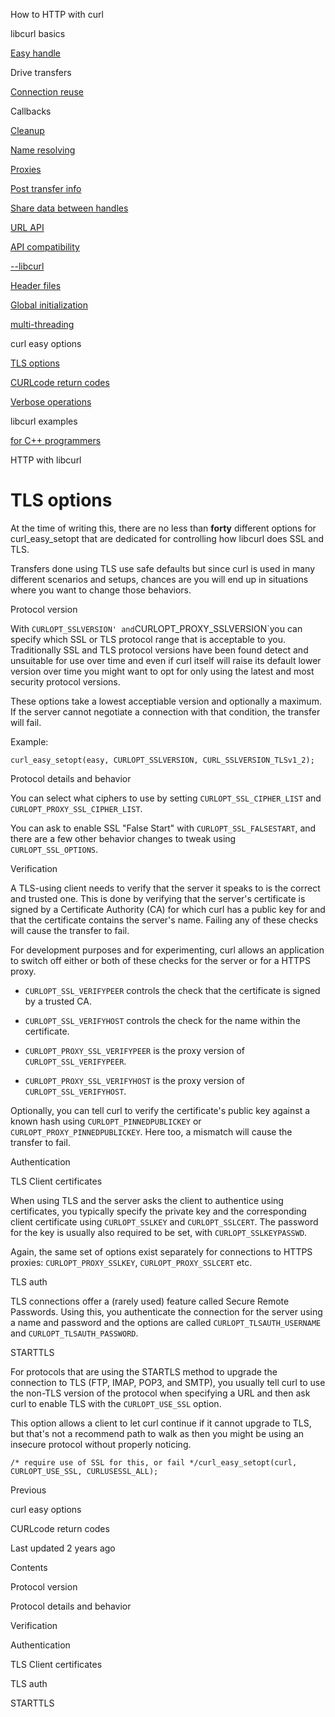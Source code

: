 





<span class="text-4505230f--UIH300-2063425d--textContentFamily-49a318e1--navButtonLabel-14a4968f">How to HTTP with curl</span>

<span class="text-4505230f--UIH300-2063425d--textContentFamily-49a318e1--navButtonLabel-14a4968f">libcurl basics</span>

<a href="../easyhandle.html" class="navButton-94f2579c--pageItemWithChildrenNested-2c5d8183--navButtonClickable-161b88ca"><span class="text-4505230f--UIH300-2063425d--textContentFamily-49a318e1--navButtonLabel-14a4968f">Easy handle</span></a>

<span class="text-4505230f--UIH300-2063425d--textContentFamily-49a318e1--navButtonLabel-14a4968f">Drive transfers</span>

<a href="../connectionreuse.html" class="navButton-94f2579c--pageItemWithChildrenNested-2c5d8183--navButtonClickable-161b88ca"><span class="text-4505230f--UIH300-2063425d--textContentFamily-49a318e1--navButtonLabel-14a4968f">Connection reuse</span></a>

<span class="text-4505230f--UIH300-2063425d--textContentFamily-49a318e1--navButtonLabel-14a4968f">Callbacks</span>

<a href="../cleanup.html" class="navButton-94f2579c--pageItemWithChildrenNested-2c5d8183--navButtonClickable-161b88ca"><span class="text-4505230f--UIH300-2063425d--textContentFamily-49a318e1--navButtonLabel-14a4968f">Cleanup</span></a>

<a href="../names.html" class="navButton-94f2579c--pageItemWithChildrenNested-2c5d8183--navButtonClickable-161b88ca"><span class="text-4505230f--UIH300-2063425d--textContentFamily-49a318e1--navButtonLabel-14a4968f">Name resolving</span></a>

<a href="../proxies.html" class="navButton-94f2579c--pageItemWithChildrenNested-2c5d8183--navButtonClickable-161b88ca"><span class="text-4505230f--UIH300-2063425d--textContentFamily-49a318e1--navButtonLabel-14a4968f">Proxies</span></a>

<a href="../getinfo.html" class="navButton-94f2579c--pageItemWithChildrenNested-2c5d8183--navButtonClickable-161b88ca"><span class="text-4505230f--UIH300-2063425d--textContentFamily-49a318e1--navButtonLabel-14a4968f">Post transfer info</span></a>

<a href="../sharing.html" class="navButton-94f2579c--pageItemWithChildrenNested-2c5d8183--navButtonClickable-161b88ca"><span class="text-4505230f--UIH300-2063425d--textContentFamily-49a318e1--navButtonLabel-14a4968f">Share data between handles</span></a>

<a href="../url.html" class="navButton-94f2579c--pageItemWithChildrenNested-2c5d8183--navButtonClickable-161b88ca"><span class="text-4505230f--UIH300-2063425d--textContentFamily-49a318e1--navButtonLabel-14a4968f">URL API</span></a>

<a href="../api.html" class="navButton-94f2579c--pageItemWithChildrenNested-2c5d8183--navButtonClickable-161b88ca"><span class="text-4505230f--UIH300-2063425d--textContentFamily-49a318e1--navButtonLabel-14a4968f">API compatibility</span></a>

<a href="../libcurl.html" class="navButton-94f2579c--pageItemWithChildrenNested-2c5d8183--navButtonClickable-161b88ca"><span class="text-4505230f--UIH300-2063425d--textContentFamily-49a318e1--navButtonLabel-14a4968f">--libcurl</span></a>

<a href="../headers.html" class="navButton-94f2579c--pageItemWithChildrenNested-2c5d8183--navButtonClickable-161b88ca"><span class="text-4505230f--UIH300-2063425d--textContentFamily-49a318e1--navButtonLabel-14a4968f">Header files</span></a>

<a href="../globalinit.html" class="navButton-94f2579c--pageItemWithChildrenNested-2c5d8183--navButtonClickable-161b88ca"><span class="text-4505230f--UIH300-2063425d--textContentFamily-49a318e1--navButtonLabel-14a4968f">Global initialization</span></a>

<a href="../threading.html" class="navButton-94f2579c--pageItemWithChildrenNested-2c5d8183--navButtonClickable-161b88ca"><span class="text-4505230f--UIH300-2063425d--textContentFamily-49a318e1--navButtonLabel-14a4968f">multi-threading</span></a>

<span class="text-4505230f--UIH300-2063425d--textContentFamily-49a318e1--navButtonLabel-14a4968f">curl easy options</span>

<a href="tlsoptions.html" class="navButton-94f2579c--pageItemWithChildrenNested-2c5d8183--navButtonClickable-161b88ca--navButtonOpened-6a88552e"><span class="text-4505230f--UIH300-2063425d--textContentFamily-49a318e1--navButtonLabel-14a4968f">TLS options</span></a>

<a href="../curlcode.html" class="navButton-94f2579c--pageItemWithChildrenNested-2c5d8183--navButtonClickable-161b88ca"><span class="text-4505230f--UIH300-2063425d--textContentFamily-49a318e1--navButtonLabel-14a4968f">CURLcode return codes</span></a>

<a href="../verbose.html" class="navButton-94f2579c--pageItemWithChildrenNested-2c5d8183--navButtonClickable-161b88ca"><span class="text-4505230f--UIH300-2063425d--textContentFamily-49a318e1--navButtonLabel-14a4968f">Verbose operations</span></a>

<span class="text-4505230f--UIH300-2063425d--textContentFamily-49a318e1--navButtonLabel-14a4968f">libcurl examples</span>

<a href="../cplusplus.html" class="navButton-94f2579c--pageItemWithChildrenNested-2c5d8183--navButtonClickable-161b88ca"><span class="text-4505230f--UIH300-2063425d--textContentFamily-49a318e1--navButtonLabel-14a4968f">for C++ programmers</span></a>

<span class="text-4505230f--UIH300-2063425d--textContentFamily-49a318e1--navButtonLabel-14a4968f">HTTP with libcurl</span>









# <span class="text-4505230f--DisplayH900-bfb998fa--textContentFamily-49a318e1">TLS options</span>

<span class="text-4505230f--UIH300-2063425d--textUIFamily-5ebd8e40--text-8ee2c8b2"></span>

<span class="text-4505230f--UIH300-2063425d--textUIFamily-5ebd8e40--text-8ee2c8b2"></span>

<span class="text-4505230f--TextH400-3033861f--textContentFamily-49a318e1"><span data-key="971e48488c1b4d7a9e4a2c28a6a0cc24"><span data-offset-key="971e48488c1b4d7a9e4a2c28a6a0cc24:0">At the time of writing this, there are no less than </span><span data-offset-key="971e48488c1b4d7a9e4a2c28a6a0cc24:1">**forty**</span><span data-offset-key="971e48488c1b4d7a9e4a2c28a6a0cc24:2"> different options for curl_easy_setopt that are dedicated for controlling how libcurl does SSL and TLS.</span></span></span>

<span class="text-4505230f--TextH400-3033861f--textContentFamily-49a318e1"><span data-key="d9c619f47bde4659854ca121e1223ed2"><span data-offset-key="d9c619f47bde4659854ca121e1223ed2:0">Transfers done using TLS use safe defaults but since curl is used in many different scenarios and setups, chances are you will end up in situations where you want to change those behaviors.</span></span></span>

<span class="text-4505230f--HeadingH700-04e1a2a3--textContentFamily-49a318e1"><span data-key="10c4a4db29414624b975430d36b957ac"><span data-offset-key="10c4a4db29414624b975430d36b957ac:0">Protocol version</span></span></span>

<span class="text-4505230f--TextH400-3033861f--textContentFamily-49a318e1"><span data-key="21e1e85a7f9f4459aa30e5ecb7067381"><span data-offset-key="21e1e85a7f9f4459aa30e5ecb7067381:0">With </span><span data-offset-key="21e1e85a7f9f4459aa30e5ecb7067381:1">`CURLOPT_SSLVERSION' and`</span><span data-offset-key="21e1e85a7f9f4459aa30e5ecb7067381:2">CURLOPT_PROXY_SSLVERSION\`you can specify which SSL or TLS protocol range that is acceptable to you. Traditionally SSL and TLS protocol versions have been found detect and unsuitable for use over time and even if curl itself will raise its default lower version over time you might want to opt for only using the latest and most security protocol versions.</span></span></span>

<span class="text-4505230f--TextH400-3033861f--textContentFamily-49a318e1"><span data-key="91b32d13a26444e5a3aa9370787c6a7c"><span data-offset-key="91b32d13a26444e5a3aa9370787c6a7c:0">These options take a lowest acceptiable version and optionally a maximum. If the server cannot negotiate a connection with that condition, the transfer will fail.</span></span></span>

<span class="text-4505230f--TextH400-3033861f--textContentFamily-49a318e1"><span data-key="9a396dd6276d4b2692cd19926a608e7e"><span data-offset-key="9a396dd6276d4b2692cd19926a608e7e:0">Example:</span></span></span>

    curl_easy_setopt(easy, CURLOPT_SSLVERSION, CURL_SSLVERSION_TLSv1_2);

<span class="text-4505230f--HeadingH700-04e1a2a3--textContentFamily-49a318e1"><span data-key="54cb69b656f54976bfb005414e4917a7"><span data-offset-key="54cb69b656f54976bfb005414e4917a7:0">Protocol details and behavior</span></span></span>

<span class="text-4505230f--TextH400-3033861f--textContentFamily-49a318e1"><span data-key="2b9ce29a5b5243238c11e0cb0447b9ea"><span data-offset-key="2b9ce29a5b5243238c11e0cb0447b9ea:0">You can select what ciphers to use by setting </span><span data-offset-key="2b9ce29a5b5243238c11e0cb0447b9ea:1">`CURLOPT_SSL_CIPHER_LIST`</span><span data-offset-key="2b9ce29a5b5243238c11e0cb0447b9ea:2"> and </span><span data-offset-key="2b9ce29a5b5243238c11e0cb0447b9ea:3">`CURLOPT_PROXY_SSL_CIPHER_LIST`</span><span data-offset-key="2b9ce29a5b5243238c11e0cb0447b9ea:4">.</span></span></span>

<span class="text-4505230f--TextH400-3033861f--textContentFamily-49a318e1"><span data-key="b14672abbf154894834d99da16349b80"><span data-offset-key="b14672abbf154894834d99da16349b80:0">You can ask to enable SSL "False Start" with </span><span data-offset-key="b14672abbf154894834d99da16349b80:1">`CURLOPT_SSL_FALSESTART`</span><span data-offset-key="b14672abbf154894834d99da16349b80:2">, and there are a few other behavior changes to tweak using </span><span data-offset-key="b14672abbf154894834d99da16349b80:3">`CURLOPT_SSL_OPTIONS`</span><span data-offset-key="b14672abbf154894834d99da16349b80:4">.</span></span></span>

<span class="text-4505230f--HeadingH700-04e1a2a3--textContentFamily-49a318e1"><span data-key="341face1042e4ad3bf6dae17aaadbd31"><span data-offset-key="341face1042e4ad3bf6dae17aaadbd31:0">Verification</span></span></span>

<span class="text-4505230f--TextH400-3033861f--textContentFamily-49a318e1"><span data-key="2bcd0042665b4c3da31b713a830418f2"><span data-offset-key="2bcd0042665b4c3da31b713a830418f2:0">A TLS-using client needs to verify that the server it speaks to is the correct and trusted one. This is done by verifying that the server's certificate is signed by a Certificate Authority (CA) for which curl has a public key for and that the certificate contains the server's name. Failing any of these checks will cause the transfer to fail.</span></span></span>

<span class="text-4505230f--TextH400-3033861f--textContentFamily-49a318e1"><span data-key="835f2712fbd94d31b4da08e8872c0e71"><span data-offset-key="835f2712fbd94d31b4da08e8872c0e71:0">For development purposes and for experimenting, curl allows an application to switch off either or both of these checks for the server or for a HTTPS proxy.</span></span></span>

- <span class="text-4505230f--TextH400-3033861f--textContentFamily-49a318e1"><span data-key="0e272417f2544b96938da1513ba5b79f"><span data-offset-key="0e272417f2544b96938da1513ba5b79f:0">`CURLOPT_SSL_VERIFYPEER`</span><span data-offset-key="0e272417f2544b96938da1513ba5b79f:1"> controls the check that the certificate is signed by a trusted CA.</span></span></span>

- <span class="text-4505230f--TextH400-3033861f--textContentFamily-49a318e1"><span data-key="5b80b75d2f184f9088706048c9989c3e"><span data-offset-key="5b80b75d2f184f9088706048c9989c3e:0">`CURLOPT_SSL_VERIFYHOST`</span><span data-offset-key="5b80b75d2f184f9088706048c9989c3e:1"> controls the check for the name within the certificate.</span></span></span>

- <span class="text-4505230f--TextH400-3033861f--textContentFamily-49a318e1"><span data-key="20e256352da04a91bcfe704963d40d78"><span data-offset-key="20e256352da04a91bcfe704963d40d78:0">`CURLOPT_PROXY_SSL_VERIFYPEER`</span><span data-offset-key="20e256352da04a91bcfe704963d40d78:1"> is the proxy version of </span><span data-offset-key="20e256352da04a91bcfe704963d40d78:2">`CURLOPT_SSL_VERIFYPEER`</span><span data-offset-key="20e256352da04a91bcfe704963d40d78:3">.</span></span></span>

- <span class="text-4505230f--TextH400-3033861f--textContentFamily-49a318e1"><span data-key="58e52a16df664a29bb627f9dc4254258"><span data-offset-key="58e52a16df664a29bb627f9dc4254258:0">`CURLOPT_PROXY_SSL_VERIFYHOST`</span><span data-offset-key="58e52a16df664a29bb627f9dc4254258:1"> is the proxy version of </span><span data-offset-key="58e52a16df664a29bb627f9dc4254258:2">`CURLOPT_SSL_VERIFYHOST`</span><span data-offset-key="58e52a16df664a29bb627f9dc4254258:3">.</span></span></span>

<span class="text-4505230f--TextH400-3033861f--textContentFamily-49a318e1"><span data-key="08aa393d11254f769226ee090b11fa7f"><span data-offset-key="08aa393d11254f769226ee090b11fa7f:0">Optionally, you can tell curl to verify the certificate's public key against a known hash using </span><span data-offset-key="08aa393d11254f769226ee090b11fa7f:1">`CURLOPT_PINNEDPUBLICKEY`</span><span data-offset-key="08aa393d11254f769226ee090b11fa7f:2"> or </span><span data-offset-key="08aa393d11254f769226ee090b11fa7f:3">`CURLOPT_PROXY_PINNEDPUBLICKEY`</span><span data-offset-key="08aa393d11254f769226ee090b11fa7f:4">. Here too, a mismatch will cause the transfer to fail.</span></span></span>

<span class="text-4505230f--HeadingH700-04e1a2a3--textContentFamily-49a318e1"><span data-key="40d7db9af9c34c32a9e8d2651f17a8f2"><span data-offset-key="40d7db9af9c34c32a9e8d2651f17a8f2:0">Authentication</span></span></span>

<span class="text-4505230f--HeadingH600-23f228db--textContentFamily-49a318e1"><span data-key="40ea074c564647588cc8b52fe96a8af5"><span data-offset-key="40ea074c564647588cc8b52fe96a8af5:0">TLS Client certificates</span></span></span>

<span class="text-4505230f--TextH400-3033861f--textContentFamily-49a318e1"><span data-key="c67ec644e65a445aba2d806130be8911"><span data-offset-key="c67ec644e65a445aba2d806130be8911:0">When using TLS and the server asks the client to authentice using certificates, you typically specify the private key and the corresponding client certificate using </span><span data-offset-key="c67ec644e65a445aba2d806130be8911:1">`CURLOPT_SSLKEY`</span><span data-offset-key="c67ec644e65a445aba2d806130be8911:2"> and </span><span data-offset-key="c67ec644e65a445aba2d806130be8911:3">`CURLOPT_SSLCERT`</span><span data-offset-key="c67ec644e65a445aba2d806130be8911:4">. The password for the key is usually also required to be set, with </span><span data-offset-key="c67ec644e65a445aba2d806130be8911:5">`CURLOPT_SSLKEYPASSWD`</span><span data-offset-key="c67ec644e65a445aba2d806130be8911:6">.</span></span></span>

<span class="text-4505230f--TextH400-3033861f--textContentFamily-49a318e1"><span data-key="43cfde005f7c451ab5a655b00c732060"><span data-offset-key="43cfde005f7c451ab5a655b00c732060:0">Again, the same set of options exist separately for connections to HTTPS proxies: </span><span data-offset-key="43cfde005f7c451ab5a655b00c732060:1">`CURLOPT_PROXY_SSLKEY`</span><span data-offset-key="43cfde005f7c451ab5a655b00c732060:2">, </span><span data-offset-key="43cfde005f7c451ab5a655b00c732060:3">`CURLOPT_PROXY_SSLCERT`</span><span data-offset-key="43cfde005f7c451ab5a655b00c732060:4"> etc.</span></span></span>

<span class="text-4505230f--HeadingH600-23f228db--textContentFamily-49a318e1"><span data-key="f97e1f3b74394e64b80002cbaab015eb"><span data-offset-key="f97e1f3b74394e64b80002cbaab015eb:0">TLS auth</span></span></span>

<span class="text-4505230f--TextH400-3033861f--textContentFamily-49a318e1"><span data-key="06fbf8f9965d4e3a8a9970f48fce6210"><span data-offset-key="06fbf8f9965d4e3a8a9970f48fce6210:0">TLS connections offer a (rarely used) feature called Secure Remote Passwords. Using this, you authenticate the connection for the server using a name and password and the options are called </span><span data-offset-key="06fbf8f9965d4e3a8a9970f48fce6210:1">`CURLOPT_TLSAUTH_USERNAME`</span><span data-offset-key="06fbf8f9965d4e3a8a9970f48fce6210:2"> and </span><span data-offset-key="06fbf8f9965d4e3a8a9970f48fce6210:3">`CURLOPT_TLSAUTH_PASSWORD`</span><span data-offset-key="06fbf8f9965d4e3a8a9970f48fce6210:4">.</span></span></span>

<span class="text-4505230f--HeadingH700-04e1a2a3--textContentFamily-49a318e1"><span data-key="7606f496fb2142668a7021871110e39d"><span data-offset-key="7606f496fb2142668a7021871110e39d:0">STARTTLS</span></span></span>

<span class="text-4505230f--TextH400-3033861f--textContentFamily-49a318e1"><span data-key="564882d5631248688105055ccc6770df"><span data-offset-key="564882d5631248688105055ccc6770df:0">For protocols that are using the STARTLS method to upgrade the connection to TLS (FTP, IMAP, POP3, and SMTP), you usually tell curl to use the non-TLS version of the protocol when specifying a URL and then ask curl to enable TLS with the </span><span data-offset-key="564882d5631248688105055ccc6770df:1">`CURLOPT_USE_SSL`</span><span data-offset-key="564882d5631248688105055ccc6770df:2"> option.</span></span></span>

<span class="text-4505230f--TextH400-3033861f--textContentFamily-49a318e1"><span data-key="5ccd95481c934726a11a4940a54b8405"><span data-offset-key="5ccd95481c934726a11a4940a54b8405:0">This option allows a client to let curl continue if it cannot upgrade to TLS, but that's not a recommend path to walk as then you might be using an insecure protocol without properly noticing.</span></span></span>

    /* require use of SSL for this, or fail */curl_easy_setopt(curl, CURLOPT_USE_SSL, CURLUSESSL_ALL);

<a href="../options.html" class="reset-3c756112--card-6570f064--whiteCard-fff091a4--cardPrevious-56a5e674"></a>

<span class="text-4505230f--TextH200-a3425406--textContentFamily-49a318e1">Previous</span>

<span class="text-4505230f--UIH400-4e41e82a--textContentFamily-49a318e1">curl easy options</span>

<a href="../curlcode.html" class="reset-3c756112--card-6570f064--whiteCard-fff091a4--cardNext-19241c42"></a>


<span class="text-4505230f--UIH400-4e41e82a--textContentFamily-49a318e1">CURLcode return codes</span>



<span class="text-4505230f--TextH200-a3425406--textContentFamily-49a318e1">Last updated 2 years ago</span>

<span class="text-4505230f--InfoH100-1e92e1d1--textContentFamily-49a318e1">Contents</span>

<a href="tlsoptions.html#protocol-version" class="reset-3c756112--menuItem-aa02f6ec--menuItemLight-757d5235--menuItemInline-173bdf97--pageTocItem-f4427024"></a>

<span class="text-4505230f--UIH300-2063425d--textContentFamily-49a318e1"><span class="text-4505230f--UIH200-50ead35f--textContentFamily-49a318e1">Protocol version</span></span>

<a href="tlsoptions.html#protocol-details-and-behavior" class="reset-3c756112--menuItem-aa02f6ec--menuItemLight-757d5235--menuItemInline-173bdf97--pageTocItem-f4427024"></a>

<span class="text-4505230f--UIH300-2063425d--textContentFamily-49a318e1"><span class="text-4505230f--UIH200-50ead35f--textContentFamily-49a318e1">Protocol details and behavior</span></span>

<a href="tlsoptions.html#verification" class="reset-3c756112--menuItem-aa02f6ec--menuItemLight-757d5235--menuItemInline-173bdf97--pageTocItem-f4427024"></a>

<span class="text-4505230f--UIH300-2063425d--textContentFamily-49a318e1"><span class="text-4505230f--UIH200-50ead35f--textContentFamily-49a318e1">Verification</span></span>

<a href="tlsoptions.html#authentication" class="reset-3c756112--menuItem-aa02f6ec--menuItemLight-757d5235--menuItemInline-173bdf97--pageTocItem-f4427024"></a>

<span class="text-4505230f--UIH300-2063425d--textContentFamily-49a318e1"><span class="text-4505230f--UIH200-50ead35f--textContentFamily-49a318e1">Authentication</span></span>

<a href="tlsoptions.html#tls-client-certificates" class="reset-3c756112--menuItem-aa02f6ec--menuItemLight-757d5235--menuItemInline-173bdf97--pageTocItem-f4427024"></a>

<span class="text-4505230f--UIH300-2063425d--textContentFamily-49a318e1"><span class="text-4505230f--UIH200-50ead35f--textContentFamily-49a318e1--pageTocLinkH2-2294976c">TLS Client certificates</span></span>

<a href="tlsoptions.html#tls-auth" class="reset-3c756112--menuItem-aa02f6ec--menuItemLight-757d5235--menuItemInline-173bdf97--pageTocItem-f4427024"></a>

<span class="text-4505230f--UIH300-2063425d--textContentFamily-49a318e1"><span class="text-4505230f--UIH200-50ead35f--textContentFamily-49a318e1--pageTocLinkH2-2294976c">TLS auth</span></span>

<a href="tlsoptions.html#starttls" class="reset-3c756112--menuItem-aa02f6ec--menuItemLight-757d5235--menuItemInline-173bdf97--pageTocItem-f4427024"></a>

<span class="text-4505230f--UIH300-2063425d--textContentFamily-49a318e1"><span class="text-4505230f--UIH200-50ead35f--textContentFamily-49a318e1">STARTTLS</span></span>
